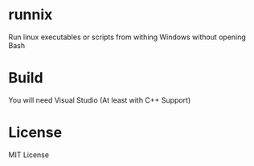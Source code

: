 # runnix
Run linux executables or scripts from withing Windows without opening Bash

# Build
You will need Visual Studio (At least with C++ Support)

# License
MIT License
